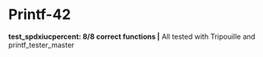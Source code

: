 # Printf-42

**test_spdxiucpercent: 8/8 correct functions |**
All tested with Tripouille and printf_tester_master
